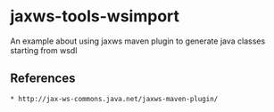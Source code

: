 jaxws-tools-wsimport
==================

An example about using jaxws maven plugin to generate java classes starting from wsdl

References
-----------

	* http://jax-ws-commons.java.net/jaxws-maven-plugin/